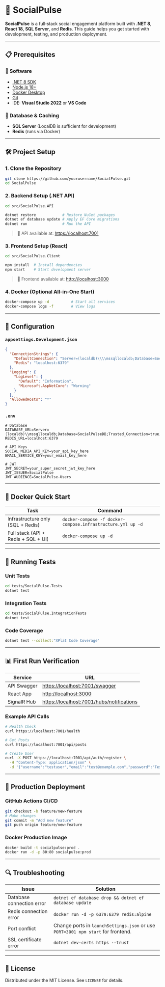 # 🚀 SocialPulse

**SocialPulse** is a full‑stack social engagement platform built with **.NET 8**, **React 18**, **SQL Server**, and **Redis**. This guide helps you get started with development, testing, and production deployment.

---

## 📋 Prerequisites

### 🔧 Software

- [.NET 8 SDK](https://dotnet.microsoft.com/download)
- [Node.js 18+](https://nodejs.org/)
- [Docker Desktop](https://www.docker.com/products/docker-desktop/)
- [Git](https://git-scm.com/)
- IDE: **Visual Studio 2022** or **VS Code**

### 💾 Database & Caching

- **SQL Server** (LocalDB is sufficient for development)
- **Redis** (runs via Docker)

---

## 🛠️ Project Setup

### 1. Clone the Repository

```bash
git clone https://github.com/yourusername/SocialPulse.git
cd SocialPulse
```

### 2. Backend Setup (.NET API)

```bash
cd src/SocialPulse.API

dotnet restore            # Restore NuGet packages
dotnet ef database update # Apply EF Core migrations
dotnet run                # Run the API
```

> 📍 API available at: [https://localhost:7001](https://localhost:7001)

### 3. Frontend Setup (React)

```bash
cd src/SocialPulse.Client

npm install  # Install dependencies
npm start    # Start development server
```

> 📍 Frontend available at: [http://localhost:3000](http://localhost:3000)

### 4. Docker (Optional All-in-One Start)

```bash
docker-compose up -d          # Start all services
docker-compose logs -f        # View logs
```

---

## 🔧 Configuration

### `appsettings.Development.json`

```json
{
  "ConnectionStrings": {
    "DefaultConnection": "Server=(localdb)\\\\mssqllocaldb;Database=SocialPulseDB;Trusted_Connection=true;",
    "Redis": "localhost:6379"
  },
  "Logging": {
    "LogLevel": {
      "Default": "Information",
      "Microsoft.AspNetCore": "Warning"
    }
  },
  "AllowedHosts": "*"
}
```

### `.env`

```env
# Database
DATABASE_URL=Server=(localdb)\\mssqllocaldb;Database=SocialPulseDB;Trusted_Connection=true;
REDIS_URL=localhost:6379

# API Keys
SOCIAL_MEDIA_API_KEY=your_api_key_here
EMAIL_SERVICE_KEY=your_email_key_here

# JWT
JWT_SECRET=your_super_secret_jwt_key_here
JWT_ISSUER=SocialPulse
JWT_AUDIENCE=SocialPulse-Users
```

---

## 🐳 Docker Quick Start

| Task                                | Command                                                     |
| ----------------------------------- | ----------------------------------------------------------- |
| Infrastructure only (SQL + Redis)   | `docker-compose -f docker-compose.infrastructure.yml up -d` |
| Full stack (API + Redis + SQL + UI) | `docker-compose up -d`                                      |

---

## 🧪 Running Tests

### Unit Tests

```bash
cd tests/SocialPulse.Tests
dotnet test
```

### Integration Tests

```bash
cd tests/SocialPulse.IntegrationTests
dotnet test
```

### Code Coverage

```bash
dotnet test --collect:"XPlat Code Coverage"
```

---

## 📊 First Run Verification

| Service     | URL                                                                                    |
| ----------- | -------------------------------------------------------------------------------------- |
| API Swagger | [https://localhost:7001/swagger](https://localhost:7001/swagger)                       |
| React App   | [http://localhost:3000](http://localhost:3000)                                         |
| SignalR Hub | [https://localhost:7001/hubs/notifications](https://localhost:7001/hubs/notifications) |

### Example API Calls

```bash
# Health Check
curl https://localhost:7001/health

# Get Posts
curl https://localhost:7001/api/posts

# Create User
curl -X POST https://localhost:7001/api/auth/register \
  -H "Content-Type: application/json" \
  -d '{"username":"testuser","email":"test@example.com","password":"Test123!"}'
```

---

## 🚀 Production Deployment

### GitHub Actions CI/CD

```bash
git checkout -b feature/new-feature
# Make changes
git commit -m "Add new feature"
git push origin feature/new-feature
```

### Docker Production Image

```bash
docker build -t socialpulse:prod .
docker run -d -p 80:80 socialpulse:prod
```

---

## 🔍 Troubleshooting

| Issue                     | Solution                                                                         |
| ------------------------- | -------------------------------------------------------------------------------- |
| Database connection error | `dotnet ef database drop && dotnet ef database update`                           |
| Redis connection error    | `docker run -d -p 6379:6379 redis:alpine`                                        |
| Port conflict             | Change ports in `launchSettings.json` or use `PORT=3001 npm start` for frontend. |
| SSL certificate error     | `dotnet dev-certs https --trust`                                                 |

---

## 📄 License

Distributed under the MIT License. See `LICENSE` for details.
